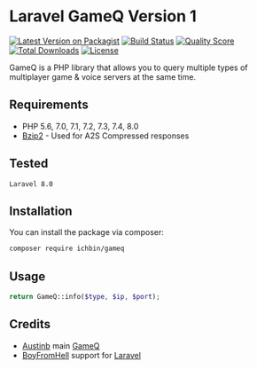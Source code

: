# Laravel GameQ Version 1
[![Latest Version on Packagist](https://img.shields.io/packagist/v/ichbin/gameq.svg?style=flat-square)](https://packagist.org/packages/ichbin/gameq)
[![Build Status](https://img.shields.io/travis/ichbin/gameq/master.svg?style=flat-square)](https://travis-ci.org/ichbin/gameq)
[![Quality Score](https://img.shields.io/scrutinizer/g/ichbin/gameq.svg?style=flat-square)](https://scrutinizer-ci.com/g/ichbin/gameq)
[![Total Downloads](https://img.shields.io/packagist/dt/ichbin/gameq.svg?style=flat-square)](https://packagist.org/packages/ichbin/gameq)
[![License](https://img.shields.io/badge/license-LGPL-blue.svg?style=flat)](https://packagist.org/packages/ichbin/gameq)

GameQ is a PHP library that allows you to query multiple types of multiplayer game & voice servers at the same time.

## Requirements
* PHP 5.6, 7.0, 7.1, 7.2, 7.3, 7.4, 8.0
* [Bzip2](http://www.php.net/manual/en/book.bzip2.php) - Used for A2S Compressed responses

## Tested

```
Laravel 8.0
```

## Installation

You can install the package via composer:

```bash
composer require ichbin/gameq
```

## Usage

``` php
return GameQ::info($type, $ip, $port);
```

## Credits

- [Austinb](https://github.com/Austinb) main [GameQ](https://github.com/Austinb/GameQ)
- [BoyFromHell](https://github.com/boyfromhell) support for [Laravel](https://github.com/laravel/laravel)
